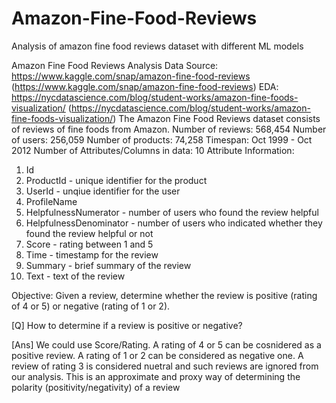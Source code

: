 # Amazon-Fine-Food-Reviews
Analysis of amazon fine food reviews dataset with different ML models

Amazon Fine Food Reviews Analysis
Data Source: https://www.kaggle.com/snap/amazon-fine-food-reviews (https://www.kaggle.com/snap/amazon-fine-food-reviews)
EDA: https://nycdatascience.com/blog/student-works/amazon-fine-foods-visualization/ (https://nycdatascience.com/blog/student-works/amazon-fine-foods-visualization/)
The Amazon Fine Food Reviews dataset consists of reviews of fine foods from Amazon.
Number of reviews: 568,454
Number of users: 256,059
Number of products: 74,258
Timespan: Oct 1999 - Oct 2012
Number of Attributes/Columns in data: 10
Attribute Information:
1. Id
2. ProductId - unique identifier for the product
3. UserId - unqiue identifier for the user
4. ProfileName
5. HelpfulnessNumerator - number of users who found the review helpful
6. HelpfulnessDenominator - number of users who indicated whether they found the review helpful or not
7. Score - rating between 1 and 5
8. Time - timestamp for the review
9. Summary - brief summary of the review
10. Text - text of the review


Objective:
Given a review, determine whether the review is positive (rating of 4 or 5) or negative (rating of 1 or 2).


[Q] How to determine if a review is positive or negative?

[Ans] We could use Score/Rating. A rating of 4 or 5 can be cosnidered as a positive review. A rating of 1 or 2 can be considered as negative one. A review of rating 3 is considered nuetral and such reviews are ignored from our analysis. This is
an approximate and proxy way of determining the polarity (positivity/negativity) of a review
